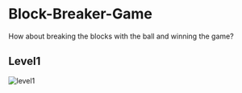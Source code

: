 # Block-Breaker-Game
How about breaking the blocks with the ball and winning the game?

## Level1
![level1](https://user-images.githubusercontent.com/62395974/111952538-5c4bee00-8af6-11eb-92bb-67cff43c9904.png)

